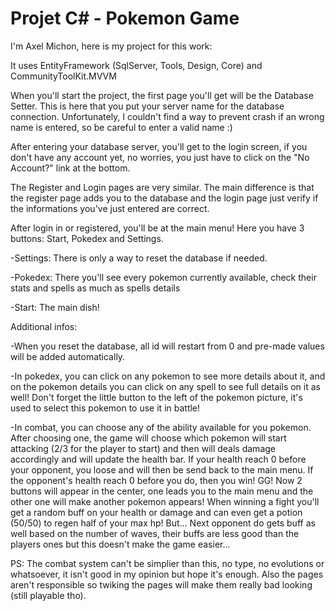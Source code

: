 # Projet C# - Pokemon Game

I'm Axel Michon, here is my project for this work: 

It uses EntityFramework (SqlServer, Tools, Design, Core) and CommunityToolKit.MVVM

When you'll start the project, the first page you'll get will be the Database Setter.
This is here that you put your server name for the database connection. Unfortunately,
I couldn't find a way to prevent crash if an wrong name is entered, so be careful to enter
a valid name :)

After entering your database server, you'll get to the login screen, if you don't have any account yet, no worries, you just have to click on the "No Account?" link at the bottom.

The Register and Login pages are very similar. The main difference is that the register page adds you to the database and the login page just verify if the informations you've just entered are correct.

After login in or registered, you'll be at the main menu! Here you have 3 buttons: Start, Pokedex and Settings.

-Settings: There is only a way to reset the database if needed.

-Pokedex: There you'll see every pokemon currently available, check their stats and spells as much as spells details

-Start: The main dish!


Additional infos:

-When you reset the database, all id will restart from 0 and pre-made values will be added automatically.

-In pokedex, you can click on any pokemon to see more details about it, and on the pokemon details you can click on any spell to see full details on it as well! Don't forget the little button to the left of the pokemon picture, it's used to select this pokemon to use it in battle!

-In combat, you can choose any of the ability available for you pokemon. After choosing one, the game will choose which pokemon will start attacking (2/3 for the player to start) and then will deals damage accordingly and will update the health bar. If your health reach 0 before your opponent, you loose and will then be send back to the main menu. If the opponent's health reach 0 before you do, then you win! GG! Now 2 buttons will appear in the center, one leads you to the main menu and the other one will make another pokemon appears! When winning a fight you'll get a random buff on your health or damage and can even get a potion (50/50) to regen half of your max hp! But... Next opponent do gets buff as well based on the number of waves, their buffs are less good than the players ones but this doesn't make the game easier...


PS: The combat system can't be simplier than this, no type, no evolutions or whatsoever, it isn't good in my opinion but hope it's enough. Also the pages aren't responsible so twiking the pages will make them really bad looking (still playable tho).
